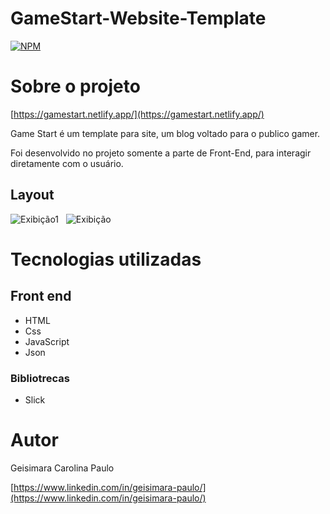 # GameStart-Website-Template

[![NPM](https://camo.githubusercontent.com/a581cd1e13be14972f2eca7065fa686ab5718b9c233570190f92be36ed39664e/68747470733a2f2f696d672e736869656c64732e696f2f6e706d2f6c2f7265616374)](https://github.com/Geisimara/GameStart-Website-Template/blob/main/LICENSE)

# Sobre o projeto

[https://gamestart.netlify.app/](https://gamestart.netlify.app/)

Game Start é um template para site, um blog voltado para o publico gamer. 

Foi desenvolvido no projeto somente a parte de Front-End, para interagir diretamente com o usuário. 

## Layout

<span>![Exibição1 ](https://user-images.githubusercontent.com/74358473/111888355-94e6ad00-89ba-11eb-8cb2-0fc7f3d3387a.gif)</span>&nbsp;&nbsp;
<span>![Exibição](https://user-images.githubusercontent.com/74358473/111888820-b6e22e80-89be-11eb-8232-cd08988fdc7f.gif)</span>




# Tecnologias utilizadas

## Front end

-   HTML
-   Css
-   JavaScript
-  Json

### Bibliotrecas

-   Slick

# Autor

Geisimara Carolina Paulo

[https://www.linkedin.com/in/geisimara-paulo/](https://www.linkedin.com/in/geisimara-paulo/)

